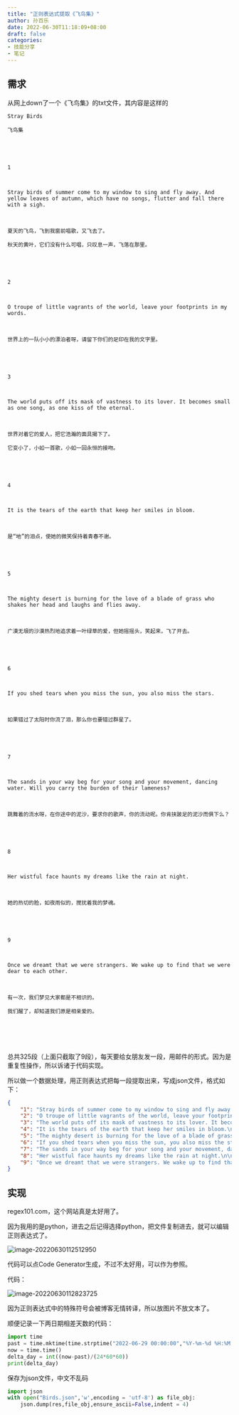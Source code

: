 ```yaml
---
title: "正则表达式提取《飞鸟集》"
author: 孙百乐
date: 2022-06-30T11:18:09+08:00
draft: false
categories: 
- 技能分享
- 笔记
---
```


## 需求

从网上down了一个《飞鸟集》的txt文件，其内容是这样的

```
Stray Birds

飞鸟集





1



Stray birds of summer come to my window to sing and fly away. And yellow leaves of autumn, which have no songs, flutter and fall there with a sigh.



夏天的飞鸟，飞到我窗前唱歌，又飞去了。

秋天的黄叶，它们没有什么可唱，只叹息一声，飞落在那里。





2



O troupe of little vagrants of the world, leave your footprints in my words.



世界上的一队小小的漂泊者呀，请留下你们的足印在我的文字里。





3



The world puts off its mask of vastness to its lover. It becomes small as one song, as one kiss of the eternal.



世界对着它的爱人，把它浩瀚的面具揭下了。

它变小了，小如一首歌，小如一回永恒的接吻。





4



It is the tears of the earth that keep her smiles in bloom.



是“地”的泪点，使她的微笑保持着青春不谢。





5



The mighty desert is burning for the love of a blade of grass who shakes her head and laughs and flies away.



广漠无垠的沙漠热烈地追求着一叶绿草的爱，但她摇摇头，笑起来，飞了开去。





6



If you shed tears when you miss the sun, you also miss the stars.



如果错过了太阳时你流了泪，那么你也要错过群星了。





7



The sands in your way beg for your song and your movement, dancing water. Will you carry the burden of their lameness?



跳舞着的流水呀，在你途中的泥沙，要求你的歌声，你的流动呢。你肯挟跛足的泥沙而俱下么？





8



Her wistful face haunts my dreams like the rain at night.



她的热切的脸，如夜雨似的，搅扰着我的梦魂。





9



Once we dreamt that we were strangers. We wake up to find that we were dear to each other.



有一次，我们梦见大家都是不相识的。

我们醒了，却知道我们原是相亲爱的。






```

总共325段（上面只截取了9段），每天要给女朋友发一段，用邮件的形式。因为是重复性操作，所以诉诸于代码实现。

所以做一个数据处理，用正则表达式把每一段提取出来，写成json文件，格式如下：

```json
{
    "1": "Stray birds of summer come to my window to sing and fly away. And yellow leaves of autumn, which have no songs, flutter and fall there with a sigh.\n\n\n\n夏天的飞鸟，飞到我窗前唱歌，又飞去了。\n\n秋天的黄叶，它们没有什么可唱，只叹息一声，飞落在那里。",
    "2": "O troupe of little vagrants of the world, leave your footprints in my words.\n\n\n\n世界上的一队小小的漂泊者呀，请留下你们的足印在我的文字里。",
    "3": "The world puts off its mask of vastness to its lover. It becomes small as one song, as one kiss of the eternal.\n\n\n\n世界对着它的爱人，把它浩瀚的面具揭下了。\n\n它变小了，小如一首歌，小如一回永恒的接吻。",
    "4": "It is the tears of the earth that keep her smiles in bloom.\n\n\n\n是“地”的泪点，使她的微笑保持着青春不谢。",
    "5": "The mighty desert is burning for the love of a blade of grass who shakes her head and laughs and flies away.\n\n\n\n广漠无垠的沙漠热烈地追求着一叶绿草的爱，但她摇摇头，笑起来，飞了开去。",
    "6": "If you shed tears when you miss the sun, you also miss the stars.\n\n\n\n如果错过了太阳时你流了泪，那么你也要错过群星了。",
    "7": "The sands in your way beg for your song and your movement, dancing water. Will you carry the burden of their lameness?\n\n\n\n跳舞着的流水呀，在你途中的泥沙，要求你的歌声，你的流动呢。你肯挟跛足的泥沙而俱下么？",
    "8": "Her wistful face haunts my dreams like the rain at night.\n\n\n\n她的热切的脸，如夜雨似的，搅扰着我的梦魂。",
    "9": "Once we dreamt that we were strangers. We wake up to find that we were dear to each other.\n\n\n\n有一次，我们梦见大家都是不相识的。\n\n我们醒了，却知道我们原是相亲爱的。"
}
```

## 实现

regex101.com，这个网站真是太好用了。

因为我用的是python，进去之后记得选择python，把文件复制进去，就可以编辑正则表达式了。

![image-20220630112512950](https://myblog-1257298572.cos.ap-shanghai.myqcloud.com/img/image-20220630112512950.png)

代码可以点Code Generator生成，不过不太好用，可以作为参照。

代码：

![image-20220630112823725](https://myblog-1257298572.cos.ap-shanghai.myqcloud.com/img/image-20220630112823725.png)

因为正则表达式中的特殊符号会被博客无情转译，所以放图片不放文本了。

顺便记录一下两日期相差天数的代码：

```python
import time
past = time.mktime(time.strptime("2022-06-29 00:00:00","%Y-%m-%d %H:%M:%S"))
now = time.time()
delta_day = int((now-past)/(24*60*60))
print(delta_day)
```

保存为json文件，中文不乱码

```python
import json
with open("Birds.json",'w',encoding = 'utf-8') as file_obj:
    json.dump(res,file_obj,ensure_ascii=False,indent = 4)
```

